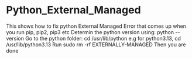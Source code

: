 # Python_External_Managed
This shows how to fix python External Managed Error that comes up when you run pip, pip2, pip3 etc
Determin the python version using: python --version
Go to the python folder: cd /usr/lib/python<version no.> e.g for python3.13, cd /usr/lib/python3.13
Run sudo rm -rf EXTERNALLY-MANAGED
Then you are done
